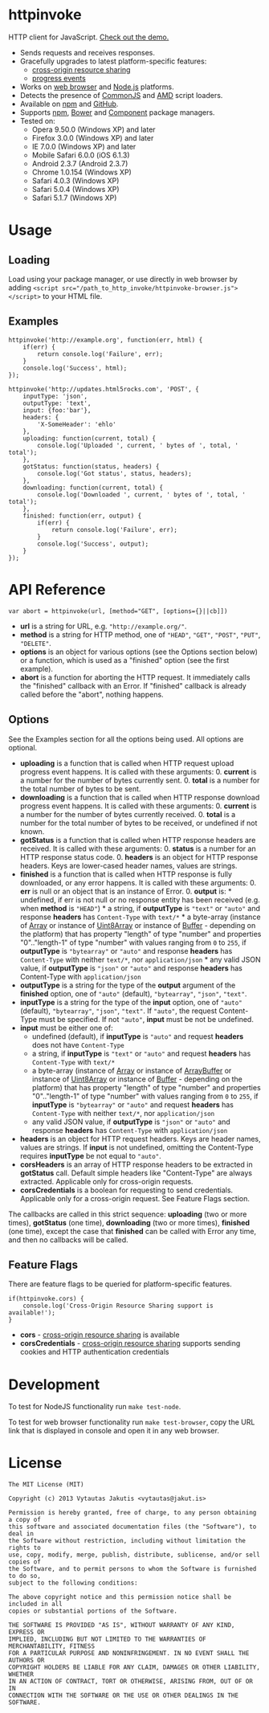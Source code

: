 # httpinvoke

HTTP client for JavaScript. [Check out the demo.](http://jakut.is:1337/)

* Sends requests and receives responses.
* Gracefully upgrades to latest platform-specific features:
  * [cross-origin resource sharing](http://en.wikipedia.org/wiki/Cross-origin_resource_sharing)
  * [progress events](http://www.w3.org/TR/progress-events/)
* Works on [web browser](http://en.wikipedia.org/wiki/Internet_Explorer_5) and [Node.js](http://nodejs.org) platforms.
* Detects the presence of [CommonJS](http://www.commonjs.org/) and [AMD](https://www.google.com/search?q=advanced+module+definition) script loaders.
* Available on [npm](https://npmjs.org/package/httpinvoke) and [GitHub](https://github.com/jakutis/httpinvoke).
* Supports [npm](https://npmjs.org/), [Bower](http://bower.io/) and [Component](http://component.io/) package managers.
* Tested on:
  * Opera 9.50.0 (Windows XP) and later
  * Firefox 3.0.0 (Windows XP) and later
  * IE 7.0.0 (Windows XP) and later
  * Mobile Safari 6.0.0 (iOS 6.1.3)
  * Android 2.3.7 (Android 2.3.7)
  * Chrome 1.0.154 (Windows XP)
  * Safari 4.0.3 (Windows XP)
  * Safari 5.0.4 (Windows XP)
  * Safari 5.1.7 (Windows XP)

# Usage

## Loading

Load using your package manager, or use directly in web browser by adding `<script src="/path_to_http_invoke/httpinvoke-browser.js"></script>` to your HTML file.

## Examples

    httpinvoke('http://example.org', function(err, html) {
        if(err) {
            return console.log('Failure', err);
        }
        console.log('Success', html);
    });

    httpinvoke('http://updates.html5rocks.com', 'POST', {
        inputType: 'json',
        outputType: 'text',
        input: {foo:'bar'},
        headers: {
            'X-SomeHeader': 'ehlo'
        },
        uploading: function(current, total) {
            console.log('Uploaded ', current, ' bytes of ', total, ' total');
        },
        gotStatus: function(status, headers) {
            console.log('Got status', status, headers);
        },
        downloading: function(current, total) {
            console.log('Downloaded ', current, ' bytes of ', total, ' total');
        },
        finished: function(err, output) {
            if(err) {
                return console.log('Failure', err);
            }
            console.log('Success', output);
        }
    });

# API Reference

    var abort = httpinvoke(url, [method="GET", [options={}||cb]])

* **url** is a string for URL, e.g. `"http://example.org/"`.
* **method** is a string for HTTP method, one of `"HEAD"`, `"GET"`, `"POST"`, `"PUT"`, `"DELETE"`.
* **options** is an object for various options (see the Options section below) or a function, which is used as a "finished" option (see the first example).
* **abort** is a function for aborting the HTTP request. It immediately calls the "finished" callback with an Error. If "finished" callback is already called before the "abort", nothing happens.

## Options

See the Examples section for all the options being used.
All options are optional.

* **uploading** is a function that is called when HTTP request upload progress event happens. It is called with these arguments:
  0. **current** is a number for the number of bytes currently sent.
  0. **total** is a number for the total number of bytes to be sent.
* **downloading** is a function that is called when HTTP response download progress event happens. It is called with these arguments:
  0. **current** is a number for the number of bytes currently received.
  0. **total** is a number for the total number of bytes to be received, or undefined if not known.
* **gotStatus** is a function that is called when HTTP response headers are received. It is called with these arguments:
  0. **status** is a number for an HTTP response status code.
  0. **headers** is an object for HTTP response headers. Keys are lower-cased header names, values are strings.
* **finished** is a function that is called when HTTP response is fully downloaded, or any error happens. It is called with these arguments:
  0. **err** is null or an object that is an instance of Error.
  0. **output** is:
      * undefined, if err is not null or no response entity has been received (e.g. when **method** is `"HEAD"`)
      * a string, if **outputType** is `"text"` or `"auto"` and response **headers** has `Content-Type` with `text/*`
      * a byte-array (instance of [Array](https://developer.mozilla.org/en-US/docs/Web/JavaScript/Reference/Global_Objects/Array) or instance of [Uint8Array](https://developer.mozilla.org/en-US/docs/Web/JavaScript/Typed_arrays/Uint8Array) or instance of [Buffer](http://nodejs.org/api/buffer.html) - depending on the platform) that has property "length" of type "number" and properties "0".."length-1" of type "number" with values ranging from `0` to `255`, if **outputType** is `"bytearray"` or `"auto"` and response **headers** has `Content-Type` with neither `text/*`, nor `application/json`
      * any valid JSON value, if **outputType** is `"json"` or `"auto"` and response **headers** has Content-Type with `application/json`
* **outputType** is a string for the type of the **output** argument of the **finished** option, one of `"auto"` (default), `"bytearray"`, `"json"`, `"text"`.
* **inputType** is a string for the type of the **input** option, one of `"auto"`(default), `"bytearray"`, `"json"`, `"text"`. If `"auto"`, the request Content-Type must be specified. If not `"auto"`, **input** must be not be undefined.
* **input** must be either one of:
  * undefined (default), if **inputType** is `"auto"` and request **headers** does not have `Content-Type`
  * a string, if **inputType** is `"text"` or `"auto"` and request **headers** has `Content-Type` with `text/*`
  * a byte-array (instance of [Array](https://developer.mozilla.org/en-US/docs/Web/JavaScript/Reference/Global_Objects/Array) or instance of [ArrayBuffer](https://developer.mozilla.org/en-US/docs/Web/JavaScript/Typed_arrays/ArrayBuffer) or instance of [Uint8Array](https://developer.mozilla.org/en-US/docs/Web/JavaScript/Typed_arrays/Uint8Array) or instance of [Buffer](http://nodejs.org/api/buffer.html) - depending on the platform) that has property "length" of type "number" and properties "0".."length-1" of type "number" with values ranging from `0` to `255`, if **inputType** is `"bytearray"` or `"auto"` and request **headers** has `Content-Type` with neither `text/*`, nor `application/json`
  * any valid JSON value, if **outputType** is `"json"` or `"auto"` and response **headers** has `Content-Type` with `application/json`
* **headers** is an object for HTTP request headers. Keys are header names, values are strings. If **input** is not undefined, omitting the Content-Type requires **inputType** be not equal to `"auto"`.
* **corsHeaders** is an array of HTTP response headers to be extracted in **gotStatus** call. Default simple headers like "Content-Type" are always extracted. Applicable only for cross-origin requests.
* **corsCredentials** is a boolean for requesting to send credentials. Applicable only for a cross-origin request. See Feature Flags section.

The callbacks are called in this strict sequence: **uploading** (two or more times), **gotStatus** (one time), **downloading** (two or more times), **finished** (one time), except the case that **finished** can be called with Error any time, and then no callbacks will be called.

## Feature Flags

There are feature flags to be queried for platform-specific features.

    if(httpinvoke.cors) {
        console.log('Cross-Origin Resource Sharing support is available!');
    }

* **cors** - [cross-origin resource sharing](http://en.wikipedia.org/wiki/Cross-origin_resource_sharing) is available
* **corsCredentials** - [cross-origin resource sharing](http://en.wikipedia.org/wiki/Cross-origin_resource_sharing) supports sending cookies and HTTP authentication credentials

# Development

To test for NodeJS functionality run `make test-node`.

To test for web browser functionality run `make test-browser`, copy the URL link that is displayed in console and open it in any web browser.

# License

    The MIT License (MIT)

    Copyright (c) 2013 Vytautas Jakutis <vytautas@jakut.is>

    Permission is hereby granted, free of charge, to any person obtaining a copy of
    this software and associated documentation files (the "Software"), to deal in
    the Software without restriction, including without limitation the rights to
    use, copy, modify, merge, publish, distribute, sublicense, and/or sell copies of
    the Software, and to permit persons to whom the Software is furnished to do so,
    subject to the following conditions:

    The above copyright notice and this permission notice shall be included in all
    copies or substantial portions of the Software.

    THE SOFTWARE IS PROVIDED "AS IS", WITHOUT WARRANTY OF ANY KIND, EXPRESS OR
    IMPLIED, INCLUDING BUT NOT LIMITED TO THE WARRANTIES OF MERCHANTABILITY, FITNESS
    FOR A PARTICULAR PURPOSE AND NONINFRINGEMENT. IN NO EVENT SHALL THE AUTHORS OR
    COPYRIGHT HOLDERS BE LIABLE FOR ANY CLAIM, DAMAGES OR OTHER LIABILITY, WHETHER
    IN AN ACTION OF CONTRACT, TORT OR OTHERWISE, ARISING FROM, OUT OF OR IN
    CONNECTION WITH THE SOFTWARE OR THE USE OR OTHER DEALINGS IN THE SOFTWARE.
